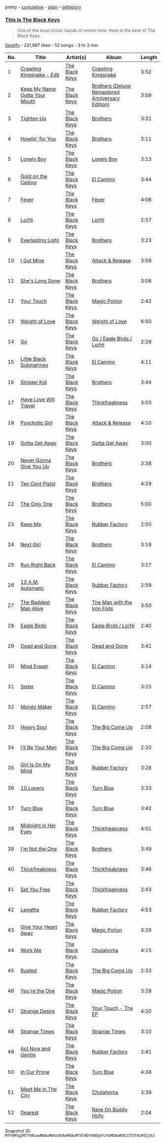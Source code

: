 pretty - [cumulative](/playlists/cumulative/37i9dQZF1DX2rBR3X9E86S.md) - [plain](/playlists/plain/37i9dQZF1DX2rBR3X9E86S) - [githistory](https://github.githistory.xyz/mackorone/spotify-playlist-archive/blob/main/playlists/plain/37i9dQZF1DX2rBR3X9E86S)

### [This Is The Black Keys](https://open.spotify.com/playlist/37i9dQZF1DX2rBR3X9E86S)

> One of the most iconic bands of recent time\. Here is the best of The Black Keys.

[Spotify](https://open.spotify.com/user/spotify) - 221,987 likes - 52 songs - 3 hr 2 min

| No. | Title | Artist(s) | Album | Length |
|---|---|---|---|---|
| 1 | [Crawling Kingsnake \- Edit](https://open.spotify.com/track/6ReF4Cn3aG4ehqC4NdrLrV) | [The Black Keys](https://open.spotify.com/artist/7mnBLXK823vNxN3UWB7Gfz) | [Crawling Kingsnake](https://open.spotify.com/album/2nK8Pcq0cWqWC0lPapfEcL) | 3:52 |
| 2 | [Keep My Name Outta Your Mouth](https://open.spotify.com/track/01fKtrhVMmyvn10vOzE1Uy) | [The Black Keys](https://open.spotify.com/artist/7mnBLXK823vNxN3UWB7Gfz) | [Brothers \(Deluxe Remastered Anniversary Edition\)](https://open.spotify.com/album/29bmuSuw3vsPILoexZy6MH) | 3:09 |
| 3 | [Tighten Up](https://open.spotify.com/track/2MVwrvjmcdt4MsYYLCYMt8) | [The Black Keys](https://open.spotify.com/artist/7mnBLXK823vNxN3UWB7Gfz) | [Brothers](https://open.spotify.com/album/7qE6RXYyz5kj5Tll7mJU0v) | 3:31 |
| 4 | [Howlin' for You](https://open.spotify.com/track/0grFc6klR3hxoHLcgCYsF4) | [The Black Keys](https://open.spotify.com/artist/7mnBLXK823vNxN3UWB7Gfz) | [Brothers](https://open.spotify.com/album/7qE6RXYyz5kj5Tll7mJU0v) | 3:11 |
| 5 | [Lonely Boy](https://open.spotify.com/track/3dOAXUx7I1qnzWzxdnsyB8) | [The Black Keys](https://open.spotify.com/artist/7mnBLXK823vNxN3UWB7Gfz) | [Lonely Boy](https://open.spotify.com/album/2uGi7bQZU5My0k1UGJQRz2) | 3:13 |
| 6 | [Gold on the Ceiling](https://open.spotify.com/track/5lN1EH25gdiqT1SFALMAq1) | [The Black Keys](https://open.spotify.com/artist/7mnBLXK823vNxN3UWB7Gfz) | [El Camino](https://open.spotify.com/album/5DLhV9yOvZ7IxVmljMXtNm) | 3:44 |
| 7 | [Fever](https://open.spotify.com/track/4MzGM692jKGkNSQ7qzeTaJ) | [The Black Keys](https://open.spotify.com/artist/7mnBLXK823vNxN3UWB7Gfz) | [Fever](https://open.spotify.com/album/1zhu7OpZFp2wJrPbyQHA37) | 4:06 |
| 8 | [Lo/Hi](https://open.spotify.com/track/6XRgC4KAp4upKu0v7H4tQo) | [The Black Keys](https://open.spotify.com/artist/7mnBLXK823vNxN3UWB7Gfz) | [Lo/Hi](https://open.spotify.com/album/3sRZoykfSZpEtVngmJDply) | 2:57 |
| 9 | [Everlasting Light](https://open.spotify.com/track/6dU5RxthbuaN31bRbEDlNw) | [The Black Keys](https://open.spotify.com/artist/7mnBLXK823vNxN3UWB7Gfz) | [Brothers](https://open.spotify.com/album/7qE6RXYyz5kj5Tll7mJU0v) | 3:23 |
| 10 | [I Got Mine](https://open.spotify.com/track/319zpJMCzpz50Uz0PsjlJN) | [The Black Keys](https://open.spotify.com/artist/7mnBLXK823vNxN3UWB7Gfz) | [Attack & Release](https://open.spotify.com/album/1YHS3Fw8THvsKVVQ1znAqi) | 3:59 |
| 11 | [She's Long Gone](https://open.spotify.com/track/26ZnmGlPGXaOzPDydAP9D5) | [The Black Keys](https://open.spotify.com/artist/7mnBLXK823vNxN3UWB7Gfz) | [Brothers](https://open.spotify.com/album/7qE6RXYyz5kj5Tll7mJU0v) | 3:06 |
| 12 | [Your Touch](https://open.spotify.com/track/5lJUXSjRjevVy7I3P87wuK) | [The Black Keys](https://open.spotify.com/artist/7mnBLXK823vNxN3UWB7Gfz) | [Magic Potion](https://open.spotify.com/album/4jFfuHyKmhGeipjRmKIh8O) | 2:42 |
| 13 | [Weight of Love](https://open.spotify.com/track/6iri7eQs4g57E5H52Ph6u7) | [The Black Keys](https://open.spotify.com/artist/7mnBLXK823vNxN3UWB7Gfz) | [Weight of Love](https://open.spotify.com/album/5IDm5PcIL557jB67DN0Dq8) | 6:50 |
| 14 | [Go](https://open.spotify.com/track/1IWom0fqK0dJKITk1H95BB) | [The Black Keys](https://open.spotify.com/artist/7mnBLXK823vNxN3UWB7Gfz) | [Go / Eagle Birds / Lo/Hi](https://open.spotify.com/album/09hrL0Pk3gObwTh2MIAGaG) | 2:26 |
| 15 | [Little Black Submarines](https://open.spotify.com/track/1PXsUXSM3LF2XNSkmIldPb) | [The Black Keys](https://open.spotify.com/artist/7mnBLXK823vNxN3UWB7Gfz) | [El Camino](https://open.spotify.com/album/5DLhV9yOvZ7IxVmljMXtNm) | 4:11 |
| 16 | [Sinister Kid](https://open.spotify.com/track/78krcD2vFUXJ3Y0XXeiHWH) | [The Black Keys](https://open.spotify.com/artist/7mnBLXK823vNxN3UWB7Gfz) | [Brothers](https://open.spotify.com/album/7qE6RXYyz5kj5Tll7mJU0v) | 3:44 |
| 17 | [Have Love Will Travel](https://open.spotify.com/track/57rkJZPgWjcZv46Gz4oyJD) | [The Black Keys](https://open.spotify.com/artist/7mnBLXK823vNxN3UWB7Gfz) | [Thickfreakness](https://open.spotify.com/album/6UcewcrUwSroGKArMTxM4I) | 3:03 |
| 18 | [Psychotic Girl](https://open.spotify.com/track/2mFnxVS2wZpqntPzZB17O1) | [The Black Keys](https://open.spotify.com/artist/7mnBLXK823vNxN3UWB7Gfz) | [Attack & Release](https://open.spotify.com/album/1YHS3Fw8THvsKVVQ1znAqi) | 4:10 |
| 19 | [Gotta Get Away](https://open.spotify.com/track/3wf3jWAQHsnPNfUtNSQvkz) | [The Black Keys](https://open.spotify.com/artist/7mnBLXK823vNxN3UWB7Gfz) | [Gotta Get Away](https://open.spotify.com/album/00evzQcmYUA8nSjrfGSqUZ) | 3:00 |
| 20 | [Never Gonna Give You Up](https://open.spotify.com/track/4qjqO5m5e5vebk9upd7xUU) | [The Black Keys](https://open.spotify.com/artist/7mnBLXK823vNxN3UWB7Gfz) | [Brothers](https://open.spotify.com/album/7qE6RXYyz5kj5Tll7mJU0v) | 3:38 |
| 21 | [Ten Cent Pistol](https://open.spotify.com/track/2qoLCpTRYv6h8Vx94hxkvl) | [The Black Keys](https://open.spotify.com/artist/7mnBLXK823vNxN3UWB7Gfz) | [Brothers](https://open.spotify.com/album/7qE6RXYyz5kj5Tll7mJU0v) | 4:29 |
| 22 | [The Only One](https://open.spotify.com/track/3QHA3SBpz2SDEpI1HuMT0e) | [The Black Keys](https://open.spotify.com/artist/7mnBLXK823vNxN3UWB7Gfz) | [Brothers](https://open.spotify.com/album/7qE6RXYyz5kj5Tll7mJU0v) | 5:00 |
| 23 | [Keep Me](https://open.spotify.com/track/6GN8z53j3zXf8aeLWxhuB1) | [The Black Keys](https://open.spotify.com/artist/7mnBLXK823vNxN3UWB7Gfz) | [Rubber Factory](https://open.spotify.com/album/7CNfLKyKBZZt19EM4C6ct6) | 2:50 |
| 24 | [Next Girl](https://open.spotify.com/track/2UE4m8egf0aREmOi47sDOk) | [The Black Keys](https://open.spotify.com/artist/7mnBLXK823vNxN3UWB7Gfz) | [Brothers](https://open.spotify.com/album/7qE6RXYyz5kj5Tll7mJU0v) | 3:18 |
| 25 | [Run Right Back](https://open.spotify.com/track/5HgAZuHFAU5qLLMYuIQkgq) | [The Black Keys](https://open.spotify.com/artist/7mnBLXK823vNxN3UWB7Gfz) | [El Camino](https://open.spotify.com/album/5DLhV9yOvZ7IxVmljMXtNm) | 3:17 |
| 26 | [10 A.M\. Automatic](https://open.spotify.com/track/6nAD4H0ujyEeBTxbXZkZeC) | [The Black Keys](https://open.spotify.com/artist/7mnBLXK823vNxN3UWB7Gfz) | [Rubber Factory](https://open.spotify.com/album/6OphQUjIBIZHXzugkjMjxz) | 2:59 |
| 27 | [The Baddest Man Alive](https://open.spotify.com/track/2Gg9tkVjRYoZHhXzBeYyuV) | [The Black Keys](https://open.spotify.com/artist/7mnBLXK823vNxN3UWB7Gfz) | [The Man with the Iron Fists](https://open.spotify.com/album/2JZ5XCIRD5OWQzSdMCdtwX) | 3:50 |
| 28 | [Eagle Birds](https://open.spotify.com/track/04mV3n8ZNGHvhxdJSyxE9d) | [The Black Keys](https://open.spotify.com/artist/7mnBLXK823vNxN3UWB7Gfz) | [Eagle Birds / Lo/Hi](https://open.spotify.com/album/1hbTDW9YTpIF1gQX32U9vS) | 2:40 |
| 29 | [Dead and Gone](https://open.spotify.com/track/4p12F3zBRdJ7MQHXmZMdBz) | [The Black Keys](https://open.spotify.com/artist/7mnBLXK823vNxN3UWB7Gfz) | [Dead and Gone](https://open.spotify.com/album/1jkQiwVnfPDgjxA254nQTC) | 3:41 |
| 30 | [Mind Eraser](https://open.spotify.com/track/0hzBN7DGgtjBsTyZwTTKRS) | [The Black Keys](https://open.spotify.com/artist/7mnBLXK823vNxN3UWB7Gfz) | [El Camino](https://open.spotify.com/album/5DLhV9yOvZ7IxVmljMXtNm) | 3:14 |
| 31 | [Sister](https://open.spotify.com/track/5LCuFER5mMzL0fGNpClksf) | [The Black Keys](https://open.spotify.com/artist/7mnBLXK823vNxN3UWB7Gfz) | [El Camino](https://open.spotify.com/album/5DLhV9yOvZ7IxVmljMXtNm) | 3:25 |
| 32 | [Money Maker](https://open.spotify.com/track/1S8PKtVKvJWwOwfQpQxzWV) | [The Black Keys](https://open.spotify.com/artist/7mnBLXK823vNxN3UWB7Gfz) | [El Camino](https://open.spotify.com/album/5DLhV9yOvZ7IxVmljMXtNm) | 2:57 |
| 33 | [Heavy Soul](https://open.spotify.com/track/6Wi07QCnHHtIqLLXhPBV5X) | [The Black Keys](https://open.spotify.com/artist/7mnBLXK823vNxN3UWB7Gfz) | [The Big Come Up](https://open.spotify.com/album/7DDMtj3GwKJ8HHBm18OdKT) | 2:08 |
| 34 | [I'll Be Your Man](https://open.spotify.com/track/78DAnFAmuBbekO4LeuhRkR) | [The Black Keys](https://open.spotify.com/artist/7mnBLXK823vNxN3UWB7Gfz) | [The Big Come Up](https://open.spotify.com/album/7DDMtj3GwKJ8HHBm18OdKT) | 2:20 |
| 35 | [Girl Is On My Mind](https://open.spotify.com/track/2bZxZW9xhRYBS4JI6fG4vI) | [The Black Keys](https://open.spotify.com/artist/7mnBLXK823vNxN3UWB7Gfz) | [Rubber Factory](https://open.spotify.com/album/6OphQUjIBIZHXzugkjMjxz) | 3:28 |
| 36 | [10 Lovers](https://open.spotify.com/track/5HPnumlogzZtpLEaORZjz1) | [The Black Keys](https://open.spotify.com/artist/7mnBLXK823vNxN3UWB7Gfz) | [Turn Blue](https://open.spotify.com/album/6TvxpBzf9c8H1fsrAaQ8t3) | 3:33 |
| 37 | [Turn Blue](https://open.spotify.com/track/1pwWrPxonLIE12WWu9NzgU) | [The Black Keys](https://open.spotify.com/artist/7mnBLXK823vNxN3UWB7Gfz) | [Turn Blue](https://open.spotify.com/album/6TvxpBzf9c8H1fsrAaQ8t3) | 3:42 |
| 38 | [Midnight in Her Eyes](https://open.spotify.com/track/3j37EwFm9D1ZkeObUSLbVE) | [The Black Keys](https://open.spotify.com/artist/7mnBLXK823vNxN3UWB7Gfz) | [Thickfreakness](https://open.spotify.com/album/6UcewcrUwSroGKArMTxM4I) | 4:01 |
| 39 | [I'm Not the One](https://open.spotify.com/track/4c15DmbPf9g3HNPipLBBu0) | [The Black Keys](https://open.spotify.com/artist/7mnBLXK823vNxN3UWB7Gfz) | [Brothers](https://open.spotify.com/album/7qE6RXYyz5kj5Tll7mJU0v) | 3:49 |
| 40 | [Thickfreakness](https://open.spotify.com/track/5g4VPAGqECJniUV0Y48MMt) | [The Black Keys](https://open.spotify.com/artist/7mnBLXK823vNxN3UWB7Gfz) | [Thickfreakness](https://open.spotify.com/album/6UcewcrUwSroGKArMTxM4I) | 3:46 |
| 41 | [Set You Free](https://open.spotify.com/track/38PeDAlY1G6PHxVdSvzq1J) | [The Black Keys](https://open.spotify.com/artist/7mnBLXK823vNxN3UWB7Gfz) | [Thickfreakness](https://open.spotify.com/album/6UcewcrUwSroGKArMTxM4I) | 2:43 |
| 42 | [Lengths](https://open.spotify.com/track/1c3SUhqXPDX8qZuPYh00LE) | [The Black Keys](https://open.spotify.com/artist/7mnBLXK823vNxN3UWB7Gfz) | [Rubber Factory](https://open.spotify.com/album/7CNfLKyKBZZt19EM4C6ct6) | 4:53 |
| 43 | [Give Your Heart Away](https://open.spotify.com/track/5B5aFYthYJkn9KCmNlP8uo) | [The Black Keys](https://open.spotify.com/artist/7mnBLXK823vNxN3UWB7Gfz) | [Magic Potion](https://open.spotify.com/album/4jFfuHyKmhGeipjRmKIh8O) | 3:26 |
| 44 | [Work Me](https://open.spotify.com/track/69fxG8DTGafqyyoWRFBdHY) | [The Black Keys](https://open.spotify.com/artist/7mnBLXK823vNxN3UWB7Gfz) | [Chulahoma](https://open.spotify.com/album/0lBcN0tCYU517I5hF4TlWg) | 4:15 |
| 45 | [Busted](https://open.spotify.com/track/52d5S1jsslIvPk3qvUgLmN) | [The Black Keys](https://open.spotify.com/artist/7mnBLXK823vNxN3UWB7Gfz) | [The Big Come Up](https://open.spotify.com/album/7DDMtj3GwKJ8HHBm18OdKT) | 2:33 |
| 46 | [You're the One](https://open.spotify.com/track/1ZJf6hZVPU1NoOPS5ThJvA) | [The Black Keys](https://open.spotify.com/artist/7mnBLXK823vNxN3UWB7Gfz) | [Magic Potion](https://open.spotify.com/album/4jFfuHyKmhGeipjRmKIh8O) | 3:28 |
| 47 | [Strange Desire](https://open.spotify.com/track/5LeB7SGsODdnmJJANvu8SQ) | [The Black Keys](https://open.spotify.com/artist/7mnBLXK823vNxN3UWB7Gfz) | [Your Touch \- The EP](https://open.spotify.com/album/31GPHU2JgpCLdXeE730BTh) | 4:20 |
| 48 | [Strange Times](https://open.spotify.com/track/2cjGK4B7e6hvMBY6OfiXQT) | [The Black Keys](https://open.spotify.com/artist/7mnBLXK823vNxN3UWB7Gfz) | [Strange Times](https://open.spotify.com/album/222DIIyT2RtoO6W4hYxfdu) | 3:10 |
| 49 | [Act Nice and Gentle](https://open.spotify.com/track/39E4wCuqHZmkCpwH6sgG6b) | [The Black Keys](https://open.spotify.com/artist/7mnBLXK823vNxN3UWB7Gfz) | [Rubber Factory](https://open.spotify.com/album/7CNfLKyKBZZt19EM4C6ct6) | 2:41 |
| 50 | [In Our Prime](https://open.spotify.com/track/3OpoDVx3Ct42RM68Bvffvy) | [The Black Keys](https://open.spotify.com/artist/7mnBLXK823vNxN3UWB7Gfz) | [Turn Blue](https://open.spotify.com/album/6TvxpBzf9c8H1fsrAaQ8t3) | 4:38 |
| 51 | [Meet Me In The City](https://open.spotify.com/track/5AkKBAQ1TXEpWrSDU33Bbz) | [The Black Keys](https://open.spotify.com/artist/7mnBLXK823vNxN3UWB7Gfz) | [Chulahoma](https://open.spotify.com/album/04heGiieFyUsgiPYNb0W91) | 3:38 |
| 52 | [Dearest](https://open.spotify.com/track/32lewphnrnKx7lgsanoakd) | [The Black Keys](https://open.spotify.com/artist/7mnBLXK823vNxN3UWB7Gfz) | [Rave On Buddy Holly](https://open.spotify.com/album/6BpXVKdWpGhI4FzHZrZdur) | 2:04 |

Snapshot ID: `MTY0MTg2MTY0NiwwMDAwMDAxODAwMDAwMTdlNDY5NDg4YzYwMDAwMDE2ZTdlNzM5Zjk3`